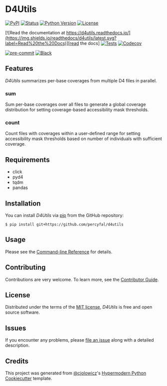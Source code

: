 # D4Utils

[![PyPI](https://img.shields.io/pypi/v/d4utils.svg)][pypi_]
[![Status](https://img.shields.io/pypi/status/d4utils.svg)][status]
[![Python Version](https://img.shields.io/pypi/pyversions/d4utils)][python version]
[![License](https://img.shields.io/pypi/l/d4utils)][license]

[![Read the documentation at https://d4utils.readthedocs.io/](https://img.shields.io/readthedocs/d4utils/latest.svg?label=Read%20the%20Docs)][read the docs]
[![Tests](https://github.com/percyfal/d4utils/workflows/Tests/badge.svg)][tests]
[![Codecov](https://codecov.io/gh/percyfal/d4utils/branch/main/graph/badge.svg)][codecov]

[![pre-commit](https://img.shields.io/badge/pre--commit-enabled-brightgreen?logo=pre-commit&logoColor=white)][pre-commit]
[![Black](https://img.shields.io/badge/code%20style-black-000000.svg)][black]

[pypi_]: https://pypi.org/project/d4utils/
[status]: https://pypi.org/project/d4utils/
[python version]: https://pypi.org/project/d4utils
[read the docs]: https://d4utils.readthedocs.io/
[tests]: https://github.com/percyfal/d4utils/actions?workflow=Tests
[codecov]: https://app.codecov.io/gh/percyfal/d4utils
[pre-commit]: https://github.com/pre-commit/pre-commit
[black]: https://github.com/psf/black

## Features

_D4Utils_ summarizes per-base coverages from multiple D4 files in
parallel. 

### sum

Sum per-base coverages over all files to generate a global coverage
distribution for setting coverage-based accessibility mask thresholds.

### count

Count files with coverages within a user-defined range for setting accessibility mask thresholds based on number of individuals with sufficient coverage.

## Requirements

- click
- pyd4
- tqdm
- pandas

## Installation

You can install _D4Utils_ via [pip] from the GitHub repository:

```console
$ pip install git+https://github.com/percyfal/d4utils
```

## Usage

Please see the [Command-line Reference] for details.

## Contributing

Contributions are very welcome.
To learn more, see the [Contributor Guide].

## License

Distributed under the terms of the [MIT license][license],
_D4Utils_ is free and open source software.

## Issues

If you encounter any problems,
please [file an issue] along with a detailed description.

## Credits

This project was generated from [@cjolowicz]'s [Hypermodern Python Cookiecutter] template.

[@cjolowicz]: https://github.com/cjolowicz
[pypi]: https://pypi.org/
[hypermodern python cookiecutter]: https://github.com/cjolowicz/cookiecutter-hypermodern-python
[file an issue]: https://github.com/percyfal/d4utils/issues
[pip]: https://pip.pypa.io/

<!-- github-only -->

[license]: https://github.com/percyfal/d4utils/blob/main/LICENSE
[contributor guide]: https://github.com/percyfal/d4utils/blob/main/CONTRIBUTING.md
[command-line reference]: https://d4utils.readthedocs.io/en/latest/usage.html
